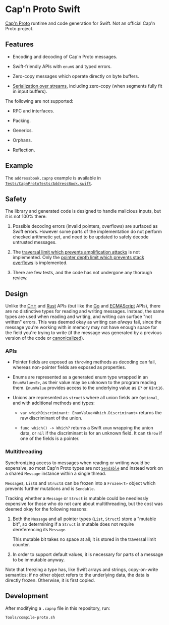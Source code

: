 # Cap'n Proto Swift

[Cap'n Proto](https://capnproto.org) runtime and code generation for Swift. Not
an official Cap'n Proto project.

## Features

- Encoding and decoding of Cap'n Proto messages.

- Swift-friendly APIs with `enum`s and typed errors.

- Zero-copy messages which operate directly on byte buffers.

- [Serialization over streams](https://capnproto.org/encoding.html#serialization-over-a-stream),
  including zero-copy (when segments fully fit in input buffers).

The following are not supported:

- RPC and interfaces.

- Packing.

- Generics.

- Orphans.

- Reflection.

## Example

The `addressbook.capnp` example is available in
[`Tests/CapnProtoTests/AddressBook.swift`](Tests/CapnProtoTests/AddressBook.swift).

## Safety

The library and generated code is designed to handle malicious inputs, but it is
not 100% there:

1. Possible decoding errors (invalid pointers, overflows) are surfaced as Swift
   errors. However some parts of the implementation do not perform checked
   arithmetic yet, and need to be updated to safely decode untrusted messages.

1. The
   [traversal limit which prevents amplification attacks](https://capnproto.org/encoding.html#amplification-attack)
   is not implemented. Only the
   [pointer depth limit which prevents stack overflows](https://capnproto.org/encoding.html#stack-overflow-dos-attack)
   is implemented.

1. There are few tests, and the code has not undergone any thorough review.

## Design

Unlike the [C++](https://capnproto.org/cxx.html) and
[Rust](https://github.com/capnproto/capnproto-rust) APIs (but like the
[Go](https://github.com/capnproto/go-capnp) and
[ECMAScript](https://github.com/unjs/capnp-es) APIs), there are no distinctive
types for reading and writing messages. Instead, the same types are used when
reading and writing, and writing can surface "not written" errors. This was
deemed okay as writing can _always_ fail, since the message you're working with
in memory may not have enough space for the field you're trying to write (if the
message was generated by a previous version of the code or
[canonicalized](https://capnproto.org/encoding.html#canonicalization)).

### APIs

- Pointer fields are exposed as `throw`ing methods as decoding can fail, whereas
  non-pointer fields are exposed as properties.

- Enums are represented as a generated enum type wrapped in an `EnumValue<E>`,
  as their value may be unknown to the program reading them. `EnumValue`
  provides access to the underlying value as `E?` or `UInt16`.

- Unions are represented as `struct`s where all union fields are `Optional`, and
  with additional methods and types:

  - `var whichDiscriminant: EnumValue<Which.Discriminant>` returns the raw
    discriminant of the union.

  - `func which() -> Which?` returns a Swift `enum` wrapping the union data, or
    `nil` if the discriminant is for an unknown field. It can `throw` if one of
    the fields is a pointer.

### Multithreading

Synchronizing access to messages when reading or writing would be expensive, so
most Cap'n Proto types are not
[`Sendable`](https://developer.apple.com/documentation/swift/sendable) and
instead work on a shared `Message` instance within a single thread.

`Message`s, `List`s and `Struct`s can be frozen into a `Frozen<T>` object which
prevents further mutations and is `Sendable`.

Tracking whether a `Message` or `Struct` is mutable could be needlessly
expensive for those who do not care about multithreading, but the cost was
deemed okay for the following reasons:

1. Both the `Message` and all pointer types (`List`, `Struct`) store a "mutable
   bit", so determining if a `Struct` is mutable does not require dereferencing
   its `Message`.

   This mutable bit takes no space at all; it is stored in the traversal limit
   counter.

1. In order to support default values, it is necessary for parts of a message to
   be immutable anyway.

Note that freezing a type has, like Swift arrays and strings, copy-on-write
semantics: if no other object refers to the underlying data, the data is
directly frozen. Otherwise, it is first copied.

## Development

After modifying a `.capnp` file in this repository, run:

```sh
Tools/compile-proto.sh
```
